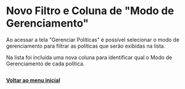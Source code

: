 # Novo Filtro e Coluna de "Modo de Gerenciamento"

Ao acessar a tela "Gerenciar Políticas" é possível selecionar o modo de gerenciamento para filtrar as políticas que serão exibidas na lista.

Na lista foi incluída uma nova coluna para identificar qual o Modo de Gerenciamento de cada política.

<figure><img src="https://lh7-us.googleusercontent.com/FxpGtN7ljetkL3Qr1eSVDYwzWVdfJl9dW2xqGFj80q1M6N_zUu7qlVYyixtQTbmx8zzWa6AhrYpUtyRIus6L8M0WpwORcshJTD8Z0Pj8xF8J4XcyK4zFDbFSOA1lQAzMCRuHQvRtp3ErTT0fDDzSXOK-Sg=s2048" alt=""><figcaption></figcaption></figure>

[**Voltar ao menu inicial** ](./)
